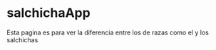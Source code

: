 # salchichaApp

Esta pagina es para ver la diferencia entre los de razas como el <golden> y los salchichas
